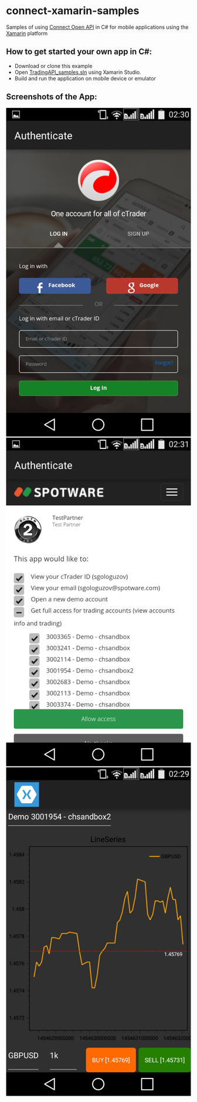 # connect-xamarin-samples
Samples of using [Connect Open API](https://connect.spotware.com/documentation/section/api-reference) in C# for mobile applications using the [Xamarin](https://xamarin.com/) platform

## How to get started your own app in C#:
* Download or clone this example
* Open [TradingAPI_samples.sln](https://github.com/spotware/connect-csharp-samples/blob/master/TradingAPI_samples.sln) using Xamarin Studio.
* Build and run the application on mobile device or emulator

## Screenshots of the App:
![Auth page](https://raw.githubusercontent.com/spotware/spotware.github.io/master/screenshots/Screenshot_2016-02-05-02-30-42.png "Auth page")
![Access rights page](https://raw.githubusercontent.com/spotware/spotware.github.io/master/screenshots/Screenshot_2016-02-05-02-31-02.png "Access rights page")
![The main page](https://raw.githubusercontent.com/spotware/spotware.github.io/master/screenshots/Screenshot_2016-02-05-02-29-50.png "The main page")


